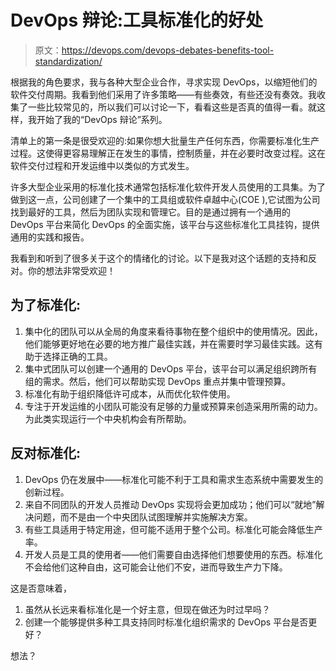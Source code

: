 # DevOps 辩论:工具标准化的好处

> 原文：<https://devops.com/devops-debates-benefits-tool-standardization/>

根据我的角色要求，我与各种大型企业合作，寻求实现 DevOps，以缩短他们的软件交付周期。我看到他们采用了许多策略——有些奏效，有些还没有奏效。我收集了一些比较常见的，所以我们可以讨论一下，看看这些是否真的值得一看。就这样，我开始了我的“DevOps 辩论”系列。

清单上的第一条是很受欢迎的:如果你想大批量生产任何东西，你需要标准化生产过程。这使得更容易理解正在发生的事情，控制质量，并在必要时改变过程。这在软件交付过程和开发运维中以类似的方式发生。

许多大型企业采用的标准化技术通常包括标准化软件开发人员使用的工具集。为了做到这一点，公司创建了一个集中的工具组或软件卓越中心(COE ),它试图为公司找到最好的工具，然后为团队实现和管理它。目的是通过拥有一个通用的 DevOps 平台来简化 DevOps 的全面实施，该平台与这些标准化工具挂钩，提供通用的实践和报告。

我看到和听到了很多关于这个的情绪化的讨论。以下是我对这个话题的支持和反对。你的想法非常受欢迎！

## 为了标准化:

1.  集中化的团队可以从全局的角度来看待事物在整个组织中的使用情况。因此，他们能够更好地在必要的地方推广最佳实践，并在需要时学习最佳实践。这有助于选择正确的工具。
2.  集中式团队可以创建一个通用的 DevOps 平台，该平台可以满足组织跨所有组的需求。然后，他们可以帮助实现 DevOps 重点并集中管理预算。
3.  标准化有助于组织降低许可成本，从而优化软件使用。
4.  专注于开发运维的小团队可能没有足够的力量或预算来创造采用所需的动力。为此类实现运行一个中央机构会有所帮助。

## 反对标准化:

1.  DevOps 仍在发展中——标准化可能不利于工具和需求生态系统中需要发生的创新过程。
2.  来自不同团队的开发人员推动 DevOps 实现将会更加成功；他们可以“就地”解决问题，而不是由一个中央团队试图理解并实施解决方案。
3.  有些工具适用于特定用途，但可能不适用于整个公司。标准化可能会降低生产率。
4.  开发人员是工具的使用者——他们需要自由选择他们想要使用的东西。标准化不会给他们这种自由，这可能会让他们不安，进而导致生产力下降。

这是否意味着，

1.  虽然从长远来看标准化是一个好主意，但现在做还为时过早吗？
2.  创建一个能够提供多种工具支持同时标准化组织需求的 DevOps 平台是否更好？

想法？